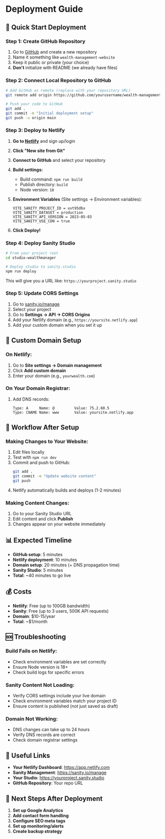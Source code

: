 # Deployment Guide

## 🚀 Quick Start Deployment

### Step 1: Create GitHub Repository

1. Go to [GitHub](https://github.com) and create a new repository
2. Name it something like `wealth-management-website`
3. Keep it public or private (your choice)
4. **Don't** initialize with README (we already have files)

### Step 2: Connect Local Repository to GitHub

```bash
# Add GitHub as remote (replace with your repository URL)
git remote add origin https://github.com/yourusername/wealth-management-website.git

# Push your code to GitHub
git add .
git commit -m "Initial deployment setup"
git push -u origin main
```

### Step 3: Deploy to Netlify

1. **Go to [Netlify](https://netlify.com)** and sign up/login
2. **Click "New site from Git"**
3. **Connect to GitHub** and select your repository
4. **Build settings:**
   - Build command: `npm run build`
   - Publish directory: `build`
   - Node version: `18`

5. **Environment Variables** (Site settings → Environment variables):
   ```
   VITE_SANITY_PROJECT_ID = uvt95dbx
   VITE_SANITY_DATASET = production  
   VITE_SANITY_API_VERSION = 2023-05-03
   VITE_SANITY_USE_CDN = true
   ```

6. **Click Deploy!**

### Step 4: Deploy Sanity Studio

```bash
# From your project root
cd studio-wealthmanager

# Deploy studio to sanity.studio
npm run deploy
```

This will give you a URL like: `https://yourproject.sanity.studio`

### Step 5: Update CORS Settings

1. Go to [sanity.io/manage](https://sanity.io/manage)
2. Select your project
3. Go to **Settings → API → CORS Origins**
4. Add your Netlify domain (e.g., `https://yoursite.netlify.app`)
5. Add your custom domain when you set it up

## 🔧 Custom Domain Setup

### On Netlify:
1. Go to **Site settings → Domain management**
2. Click **Add custom domain**
3. Enter your domain (e.g., `yourwealth.com`)

### On Your Domain Registrar:
1. Add DNS records:
   ```
   Type: A     Name: @         Value: 75.2.60.5
   Type: CNAME Name: www       Value: yoursite.netlify.app
   ```

## 🔄 Workflow After Setup

### Making Changes to Your Website:
1. Edit files locally
2. Test with `npm run dev`
3. Commit and push to GitHub:
   ```bash
   git add .
   git commit -m "Update website content"
   git push
   ```
4. Netlify automatically builds and deploys (1-2 minutes)

### Making Content Changes:
1. Go to your Sanity Studio URL
2. Edit content and click **Publish**
3. Changes appear on your website immediately

## 📊 Expected Timeline

- **GitHub setup**: 5 minutes
- **Netlify deployment**: 10 minutes  
- **Domain setup**: 20 minutes (+ DNS propagation time)
- **Sanity Studio**: 5 minutes
- **Total**: ~40 minutes to go live

## 💰 Costs

- **Netlify**: Free (up to 100GB bandwidth)
- **Sanity**: Free (up to 3 users, 500K API requests)
- **Domain**: $10-15/year
- **Total**: ~$1/month

## 🆘 Troubleshooting

### Build Fails on Netlify:
- Check environment variables are set correctly
- Ensure Node version is 18+
- Check build logs for specific errors

### Sanity Content Not Loading:
- Verify CORS settings include your live domain
- Check environment variables match your project ID
- Ensure content is published (not just saved as draft)

### Domain Not Working:
- DNS changes can take up to 24 hours
- Verify DNS records are correct
- Check domain registrar settings

## 🔗 Useful Links

- **Your Netlify Dashboard**: https://app.netlify.com
- **Sanity Management**: https://sanity.io/manage  
- **Your Studio**: https://yourproject.sanity.studio
- **GitHub Repository**: Your repo URL

## 🎯 Next Steps After Deployment

1. **Set up Google Analytics**
2. **Add contact form handling**  
3. **Configure SEO meta tags**
4. **Set up monitoring/alerts**
5. **Create backup strategy**